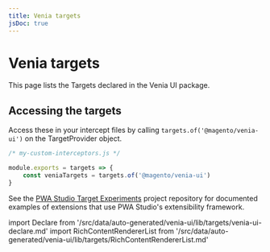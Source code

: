 ```yaml
---
title: Venia targets
jsDoc: true
---
```


# Venia targets

This page lists the Targets declared in the Venia UI package. 

## Accessing the targets

Access these in your intercept files by calling `targets.of('@magento/venia-ui')` on the TargetProvider object.

```js
/* my-custom-interceptors.js */

module.exports = targets => {
    const veniaTargets = targets.of('@magento/venia-ui')
}
```

See the [PWA Studio Target Experiments][] project repository for documented examples of extensions that use PWA Studio's extensibility framework.

[pwa studio target experiments]: https://github.com/magento-research/pwa-studio-target-experiments

<!--
The reference doc content is generated automatically from the source code.
To update this section, update the doc blocks in the source code
-->

import Declare from '/src/data/auto-generated/venia-ui/lib/targets/venia-ui-declare.md'
import RichContentRendererList from '/src/data/auto-generated/venia-ui/lib/targets/RichContentRendererList.md'

<Declare />

<RichContentRendererList />
